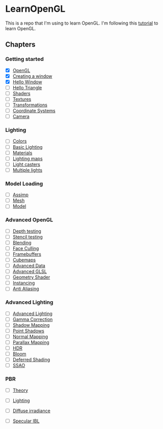 # LearnOpenGL
This is a repo that I'm using to learn OpenGL. I'm following this [tutorial](https://learnopengl.com/) to learn OpenGL.

## Chapters
### Getting started
- [x] [OpenGL](https://learnopengl.com/Getting-started/OpenGL)
- [x] [Creating a window](https://learnopengl.com/Getting-started/Creating-a-window)
- [x] [Hello Window](https://learnopengl.com/Getting-started/Hello-Window)
- [ ] [Hello Triangle](https://learnopengl.com/Getting-started/Hello-Triangle)
- [ ] [Shaders](https://learnopengl.com/Getting-started/Shaders)
- [ ] [Textures](https://learnopengl.com/Getting-started/Textures)
- [ ] [Transformations](https://learnopengl.com/Getting-started/Transformations)
- [ ] [Coordinate Systems](https://learnopengl.com/Getting-started/Coordinate-Systems)
- [ ] [Camera](https://learnopengl.com/Getting-started/Camera)
### Lighting
- [ ] [Colors](https://learnopengl.com/Lighting/Colors)
- [ ] [Basic Lighting](https://learnopengl.com/Lighting/Basic-Lighting)
- [ ] [Materials](https://learnopengl.com/Lighting/Materials)
- [ ] [Lighting maps](https://learnopengl.com/Lighting/Lighting-maps)
- [ ] [Light casters](https://learnopengl.com/Lighting/Light-casters)
- [ ] [Multiple lights](https://learnopengl.com/Lighting/Multiple-lights)
### Model Loading
- [ ] [Assimp](https://learnopengl.com/Model-Loading/Assimp)
- [ ] [Mesh](https://learnopengl.com/Model-Loading/Mesh)
- [ ] [Model](https://learnopengl.com/Model-Loading/Model)
### Advanced OpenGL
- [ ] [Depth testing](https://learnopengl.com/Advanced-OpenGL/Depth-testing)
- [ ] [Stencil testing](https://learnopengl.com/Advanced-OpenGL/Stencil-testing)
- [ ] [Blending](https://learnopengl.com/Advanced-OpenGL/Blending)
- [ ] [Face Culling](https://learnopengl.com/Advanced-OpenGL/Face-Culling)
- [ ] [Framebuffers](https://learnopengl.com/Advanced-OpenGL/Framebuffers)
- [ ] [Cubemaps](https://learnopengl.com/Advanced-OpenGL/Cubemaps)
- [ ] [Advanced Data](https://learnopengl.com/Advanced-OpenGL/Advanced-Data)
- [ ] [Advanced GLSL](https://learnopengl.com/Advanced-OpenGL/Advanced-GLSL)
- [ ] [Geometry Shader](https://learnopengl.com/Advanced-OpenGL/Geometry-Shader)
- [ ] [Instancing](https://learnopengl.com/Advanced-OpenGL/Instancing)
- [ ] [Anti Aliasing](https://learnopengl.com/Advanced-OpenGL/Anti-Aliasing)
### Advanced Lighting
- [ ] [Advanced Lighting](https://learnopengl.com/Advanced-Lighting/Advanced-Lighting)
- [ ] [Gamma Correction](https://learnopengl.com/Advanced-Lighting/Gamma-Correction)
- [ ] [Shadow Mapping](https://learnopengl.com/Advanced-Lighting/Shadow-Mapping)
- [ ] [Point Shadows](https://learnopengl.com/Advanced-Lighting/Point-Shadows)
- [ ] [Normal Mapping](https://learnopengl.com/Advanced-Lighting/Normal-Mapping)
- [ ] [Parallax Mapping](https://learnopengl.com/Advanced-Lighting/Parallax-Mapping)
- [ ] [HDR](https://learnopengl.com/Advanced-Lighting/HDR)
- [ ] [Bloom](https://learnopengl.com/Advanced-Lighting/Bloom)
- [ ] [Deferred Shading](https://learnopengl.com/Advanced-Lighting/Deferred-Shading)
- [ ] [SSAO](https://learnopengl.com/Advanced-Lighting/SSAO)
### PBR
- [ ] [Theory](https://learnopengl.com/PBR/Theory)
- [ ] [Lighting](https://learnopengl.com/PBR/Lighting)
- [ ] [Diffuse irradiance](https://learnopengl.com/PBR/Diffuse-irradiance)
- [ ] [Specular IBL](https://learnopengl.com/PBR/Specular-IBL)

